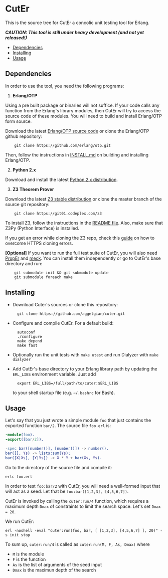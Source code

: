 CutEr
==============

This is the source tree for CutEr a concolic unit testing tool for Erlang.

***CAUTION: This tool is still under heavy development (and not yet released!)***

* [Dependencies](#dependencies)
* [Installing](#installing)
* [Usage](#usage)

Dependencies
------------

In order to use the tool, you need the following programs:

1. **Erlang/OTP**

  Using a pre built package or binaries will not suffice. If your code calls any function from the Erlang's library modules,
  then CutEr will try to access the source code of these modules. You will need to build and install Erlang/OTP form source.

  Download the latest [Erlang/OTP source code](http://www.erlang.org/download.html) or clone the Erlang/OTP github repository:

        git clone https://github.com/erlang/otp.git

  Then, follow the instructions in [INSTALL.md](https://github.com/erlang/otp/blob/maint/HOWTO/INSTALL.md) on building and
  installing Erlang/OTP.

2. **Python 2.x**

  Download and install the latest [Python 2.x distribution](http://www.python.org).

3. **Z3 Theorem Prover**

  Download the latest [Z3 stable distribution](http://z3.codeplex.com/) or clone the master branch of the source git repository:

        git clone https://git01.codeplex.com/z3

  To install Z3, follow the instructions in the [README file](http://z3.codeplex.com/SourceControl/latest#README).
  Also, make sure that Z3Py (Python Interface) is installed.

  If you get an error while cloning the Z3 repo, check this [guide](http://z3.codeplex.com/wikipage?title=Git%20HTTPS%20cloning%20errors)
  on how to overcome HTTPS cloning errors.

**[Optional]** If you want to run the full test suite of CutEr, you will also need [PropEr](https://github.com/manopapad/proper)
and [meck](https://github.com/eproxus/meck). You can install them independently or go to CutEr's base directory and run:

        git submodule init && git submodule update
        git submodule foreach make

Installing
----------

* Download Cuter's sources or clone this repository:

        git clone https://github.com/aggelgian/cuter.git

* Configure and compile CutEr. For a default build:

        autoconf
        ./configure
        make depend
        make fast

* Optionally run the unit tests with `make utest` and run Dialyzer with `make dialyzer`

* Add CutEr's base directory to your Erlang library path by updating the `ERL_LIBS` environment variable. Just add

        export ERL_LIBS=/full/path/to/cuter:$ERL_LIBS

  to your shell startup file (e.g. `~/.bashrc` for Bash).

Usage
-----

Let's say that you just wrote a simple module `foo` that just contains the exported function `bar/2`.
The source file `foo.erl` is:

```erlang
-module(foo).
-export([bar/2]).

-spec bar([number()], [number()]) -> number().
bar([], Ys) -> lists:sum(Ys);
bar([X|Xs], [Y|Ys]) -> X * Y + bar(Xs, Ys).
```

Go to the directory of the source file and compile it:

    erlc foo.erl

In order to test `foo:bar/2` with CutEr, you will need a well-formed input that will act as a seed.
Let that be `foo:bar([1,2,3], [4,5,6,7])`.

CutEr is invoked by calling the `cuter:run/4` function, which requires a maximum depth `Dmax` of constraints to limit
the search space. Let's set `Dmax = 20`.

We run CutEr:

    erl -noshell -eval "cuter:run(foo, bar, [ [1,2,3], [4,5,6,7] ], 20)" -s init stop

To sum up, `cuter:run/4` is called as `cuter:run(M, F, As, Dmax)` where

* `M` is the module
* `F` is the function
* `As` is the list of arguments of the seed input
* `Dmax` is the maximun depth of the search

